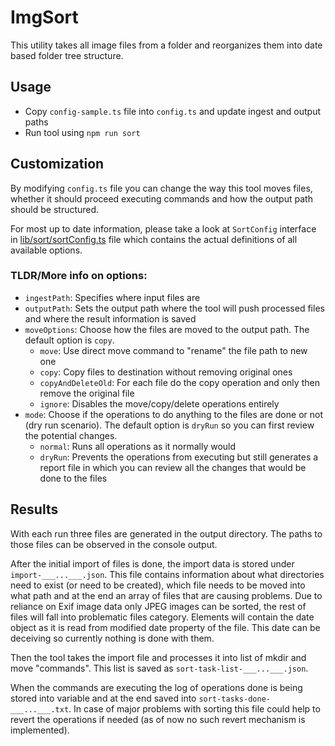 # ImgSort

This utility takes all image files from a folder and reorganizes them into date based folder tree structure.

## Usage
- Copy `config-sample.ts` file into `config.ts` and update ingest and output paths
- Run tool using `npm run sort`

## Customization
By modifying `config.ts` file you can change the way this tool moves files, whether it should proceed executing commands and how the output path should be structured.

For most up to date information, please take a look at `SortConfig` interface in [lib/sort/sortConfig.ts](https://github.com/ZigaBobnar/ImgSort/blob/main/lib/sort/sortConfig.ts) file which contains the actual definitions of all available options.

### TLDR/More info on options:
- `ingestPath`: Specifies where input files are
- `outputPath`: Sets the output path where the tool will push processed files and where the result information is saved
- `moveOptions`: Choose how the files are moved to the output path. The default option is `copy`.
    - `move`: Use direct move command to "rename" the file path to new one
    - `copy`: Copy files to destination without removing original ones
    - `copyAndDeleteOld`: For each file do the copy operation and only then remove the original file
    - `ignore`: Disables the move/copy/delete operations entirely
- `mode`: Choose if the operations to do anything to the files are done or not (dry run scenario). The default option is `dryRun` so you can first review the potential changes.
    - `normal`: Runs all operations as it normally would
    - `dryRun`: Prevents the operations from executing but still generates a report file in which you can review all the changes that would be done to the files

## Results
With each run three files are generated in the output directory. The paths to those files can be observed in the console output.

After the initial import of files is done, the import data is stored under `import-___...___.json`. This file contains information about what directories need to exist (or need to be created), which file needs to be moved into what path and at the end an array of files that are causing problems. Due to reliance on Exif image data only JPEG images can be sorted, the rest of files will fall into problematic files category. Elements will contain the date object as it is read from modified date property of the file. This date can be deceiving so currently nothing is done with them.

Then the tool takes the import file and processes it into list of mkdir and move "commands". This list is saved as `sort-task-list-___...___.json`.

When the commands are executing the log of operations done is being stored into variable and at the end saved into `sort-tasks-done-___...___.txt`. In case of major problems with sorting this file could help to revert the operations if needed (as of now no such revert mechanism is implemented).
